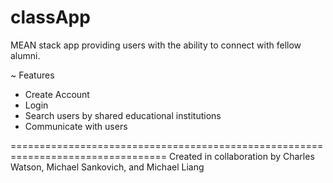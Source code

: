 # classApp


MEAN stack app providing users with the ability to connect with fellow alumni.

~ Features
- Create Account
- Login
- Search users by shared educational institutions
- Communicate with users

=================================================================================
Created in collaboration by Charles Watson, Michael Sankovich, and Michael Liang
